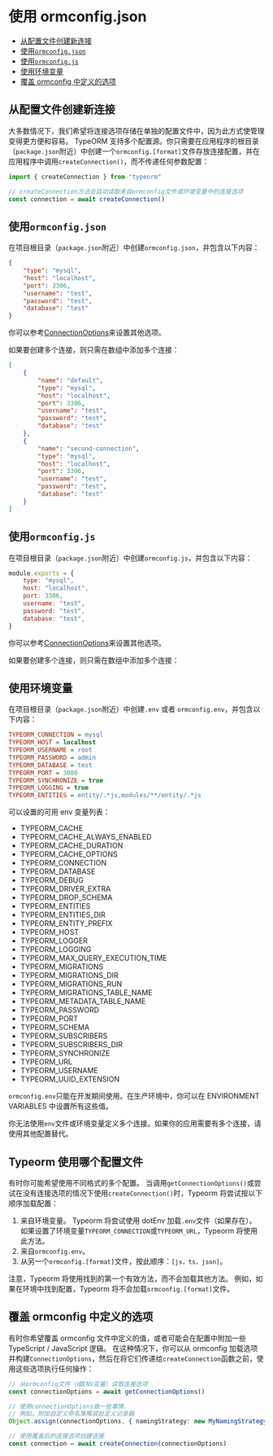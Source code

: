 # 使用 ormconfig.json

-   [从配置文件创建新连接](#从配置文件创建新连接)
-   [使用`ormconfig.json`](#使用`ormconfig.json`)
-   [使用`ormconfig.js`](#使用`ormconfig.js`)
-   [使用环境变量](#使用环境变量)
-   [覆盖 ormconfig 中定义的选项](#覆盖ormconfig中定义的选项)

## 从配置文件创建新连接

大多数情况下，我们希望将连接选项存储在单独的配置文件中，因为此方式使管理变得更方便和容易。 TypeORM 支持多个配置源。你只需要在应用程序的根目录（`package.json`附近）中创建一个`ormconfig.[format]`文件存放连接配置，并在应用程序中调用`createConnection()`，而不传递任何参数配置：

```typescript
import { createConnection } from "typeorm"

// createConnection方法会自动读取来自ormconfig文件或环境变量中的连接选项
const connection = await createConnection()
```

## 使用`ormconfig.json`

在项目根目录（`package.json`附近）中创建`ormconfig.json`，并包含以下内容：

```json
{
    "type": "mysql",
    "host": "localhost",
    "port": 3306,
    "username": "test",
    "password": "test",
    "database": "test"
}
```

你可以参考[ConnectionOptions](./connection-options.md)来设置其他选项。

如果要创建多个连接，则只需在数组中添加多个连接：

```json
[
    {
        "name": "default",
        "type": "mysql",
        "host": "localhost",
        "port": 3306,
        "username": "test",
        "password": "test",
        "database": "test"
    },
    {
        "name": "second-connection",
        "type": "mysql",
        "host": "localhost",
        "port": 3306,
        "username": "test",
        "password": "test",
        "database": "test"
    }
]
```

## 使用`ormconfig.js`

在项目根目录（`package.json`附近）中创建`ormconfig.js`，并包含以下内容：

```javascript
module.exports = {
    type: "mysql",
    host: "localhost",
    port: 3306,
    username: "test",
    password: "test",
    database: "test",
}
```

你可以参考[ConnectionOptions](./connection-options.md)来设置其他选项。

如果要创建多个连接，则只需在数组中添加多个连接：

## 使用环境变量

在项目根目录（`package.json`附近）中创建`.env` 或者 `ormconfig.env`，并包含以下内容：

```ini
TYPEORM_CONNECTION = mysql
TYPEORM_HOST = localhost
TYPEORM_USERNAME = root
TYPEORM_PASSWORD = admin
TYPEORM_DATABASE = test
TYPEORM_PORT = 3000
TYPEORM_SYNCHRONIZE = true
TYPEORM_LOGGING = true
TYPEORM_ENTITIES = entity/.*js,modules/**/entity/.*js
```

可以设置的可用 env 变量列表：

-   TYPEORM_CACHE
-   TYPEORM_CACHE_ALWAYS_ENABLED
-   TYPEORM_CACHE_DURATION
-   TYPEORM_CACHE_OPTIONS
-   TYPEORM_CONNECTION
-   TYPEORM_DATABASE
-   TYPEORM_DEBUG
-   TYPEORM_DRIVER_EXTRA
-   TYPEORM_DROP_SCHEMA
-   TYPEORM_ENTITIES
-   TYPEORM_ENTITIES_DIR
-   TYPEORM_ENTITY_PREFIX
-   TYPEORM_HOST
-   TYPEORM_LOGGER
-   TYPEORM_LOGGING
-   TYPEORM_MAX_QUERY_EXECUTION_TIME
-   TYPEORM_MIGRATIONS
-   TYPEORM_MIGRATIONS_DIR
-   TYPEORM_MIGRATIONS_RUN
-   TYPEORM_MIGRATIONS_TABLE_NAME
-   TYPEORM_METADATA_TABLE_NAME
-   TYPEORM_PASSWORD
-   TYPEORM_PORT
-   TYPEORM_SCHEMA
-   TYPEORM_SUBSCRIBERS
-   TYPEORM_SUBSCRIBERS_DIR
-   TYPEORM_SYNCHRONIZE
-   TYPEORM_URL
-   TYPEORM_USERNAME
-   TYPEORM_UUID_EXTENSION

`ormconfig.env`只能在开发期间使用。在生产环境中，你可以在 ENVIRONMENT VARIABLES 中设置所有这些值。

你无法使用`env`文件或环境变量定义多个连接。如果你的应用需要有多个连接，请使用其他配置替代。

## Typeorm 使用哪个配置文件

有时你可能希望使用不同格式的多个配置。 当调用`getConnectionOptions()`或尝试在没有连接选项的情况下使用`createConnection()`时，Typeorm 将尝试按以下顺序加载配置：

1. 来自环境变量。 Typeorm 将尝试使用 dotEnv 加载`.env`文件（如果存在）。 如果设置了环境变量`TYPEORM_CONNECTION`或`TYPEORM_URL`，Typeorm 将使用此方法。
2. 来自`ormconfig.env`。
3. 从另一个`ormconfig.[format]`文件，按此顺序：`[js，ts，json]`。

注意，Typeorm 将使用找到的第一个有效方法，而不会加载其他方法。 例如，如果在环境中找到配置，Typeorm 将不会加载`ormconfig.[format]`文件。

## 覆盖 ormconfig 中定义的选项

有时你希望覆盖 ormconfig 文件中定义的值，或者可能会在配置中附加一些 TypeScript / JavaScript 逻辑。
在这种情况下，你可以从 ormconfig 加载选项并构建`ConnectionOptions`，然后在将它们传递给`createConnection`函数之前，使用这些选项执行任何操作：

```typescript
// 从ormconfig文件（或ENV变量）读取连接选项
const connectionOptions = await getConnectionOptions()

// 使用connectionOptions做一些事情，
// 例如，附加自定义命名策略或自定义记录器
Object.assign(connectionOptions, { namingStrategy: new MyNamingStrategy() })

// 使用覆盖后的连接选项创建连接
const connection = await createConnection(connectionOptions)
```

